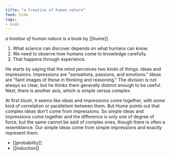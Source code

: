 ```yaml
---
title: "a treatise of human nature"
feed: hide
tags:
- book
---
```


_a treatise of human nature_ is a book by [[hume]]. 

1. What science can discover depends on what humans can know.
2. We need to observe how humans come to knowledge carefully.
3. That happens through experience.

He starts by saying that the mind perceives two kinds of things: ideas and impressions. Impressions are "sensations, passions, and emotions." Ideas are "faint images of these in thinking and reasoning." The division is not always so clear, but he thinks them generally distinct enough to be useful. Next, there is another axis, which is simple versus complex. 

At first blush, it seems like ideas and impressions come together, with some kind of correlation or parallelism between them. But Hume points out that complex ideas don't come from impressions. So _simple_ ideas and impressions come together and the difference is only one of degree of force, but the same cannot be said of complex ones, though there is often a resemblance. Our simple ideas come from simple impressions and exactly represent them.          


- [[probability]]
- [[induction]]